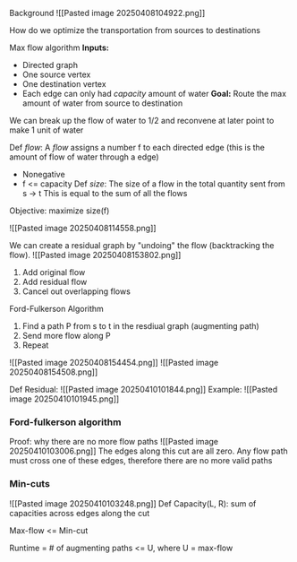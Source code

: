 
Background
![[Pasted image 20250408104922.png]]

How do we optimize the transportation from sources to destinations

Max flow algorithm
**Inputs:**
- Directed graph
- One source vertex
- One destination vertex
- Each edge can only had *capacity* amount of water
**Goal:** Route the max amount of water from source to destination

We can break up the flow of water to 1/2 and reconvene at later point to make 1 unit of water

Def *flow*: A *flow* assigns a number f to each directed edge (this is the amount of flow of water through a edge)
- Nonegative
- f <= capacity
Def *size*: The size of a flow in the total quantity sent from s -> t
This is equal to the sum of all the flows

Objective: maximize size(f)

![[Pasted image 20250408114558.png]]

We can create a residual graph by "undoing" the flow (backtracking the flow).
![[Pasted image 20250408153802.png]]
1. Add original flow
2. Add residual flow
3. Cancel out overlapping flows

Ford-Fulkerson Algorithm
1. Find a path P from s to t in the resdiual graph (augmenting path)
2. Send more flow along P
3. Repeat

![[Pasted image 20250408154454.png]]
 ![[Pasted image 20250408154508.png]]

Def Residual: ![[Pasted image 20250410101844.png]]
Example: ![[Pasted image 20250410101945.png]]

### Ford-fulkerson algorithm

Proof: why there are no more flow paths
![[Pasted image 20250410103006.png]]
The edges along this cut are all zero. Any flow path must cross one of these edges, therefore there are no more valid paths

### Min-cuts
![[Pasted image 20250410103248.png]]
Def Capacity(L, R): sum of capacities across edges along the cut 

Max-flow <= Min-cut

Runtime = # of augmenting paths <= U, where U = max-flow

